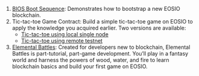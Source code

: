 1. [BIOS Boot Sequence](10_bios-boot-sequence.md): Demonstrates how to bootstrap a new EOSIO blockchain.
2. Tic-tac-toe Game Contract: Build a simple tic-tac-toe game on EOSIO to apply the knowledge you acquired earlier. Two versions are available:
   - [Tic-tac-toe using local single node](20_tic-tac-toe-game-smart-contract-single-node.md)
   - [Tic-tac-toe using remote testnet](21_tic-tac-toe-game-smart-contract-Testnet.md)
3. [Elemental Battles](https://battles.eos.io?utm_source=devportal): Created for developers new to blockchain, Elemental Battles is part-tutorial, part-game development. You’ll play in a fantasy world and harness the powers of wood, water, and fire to learn blockchain basics and build your first game on EOSIO.
